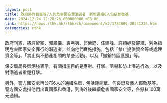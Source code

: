 ```yaml
---
layout: post
title: 政府將許智峯等7人列危害國安罪潛逃者　新增通緝6人包括鄭敬基
date: 2024-12-24 12:28:26.000000000 +08:00
link: https://news.rthk.hk/rthk/ch/component/k2/1784809-20241224.htm
categories: rthk
---
```


政府刊憲，將許智峯、郭鳳儀、袁弓夷、郭榮鏗、任建峰、許穎婷及邵嵐，列為指明危害國家安全罪行的潛逃者，並向他們實施措施，包括「禁止提供資金等或處理資金等」、「禁止與不動產相關的某些活動」、以及「撤銷特區護照」等。

保安局局長鄧炳強表示，有關措施目的是應對、打擊、阻嚇和防止潛逃行為，以及對潛逃者重錘打擊。

另外，警方國安處再公布6人的通緝名單，包括鍾劍華、何良懋及藝人鄭敬基等。 警方國安處指他們出賣國家和香港，到海外後繼續危害國家安全等，各懸紅100萬元通緝。
